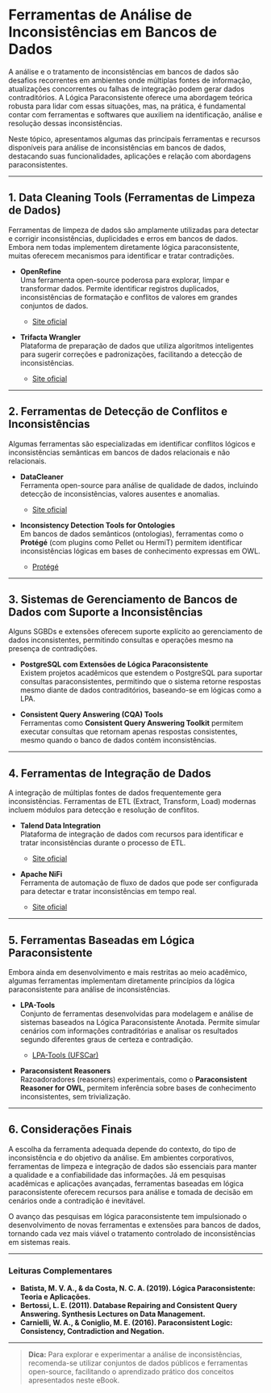 
# Ferramentas de Análise de Inconsistências em Bancos de Dados

A análise e o tratamento de inconsistências em bancos de dados são desafios recorrentes em ambientes onde múltiplas fontes de informação, atualizações concorrentes ou falhas de integração podem gerar dados contraditórios. A Lógica Paraconsistente oferece uma abordagem teórica robusta para lidar com essas situações, mas, na prática, é fundamental contar com ferramentas e softwares que auxiliem na identificação, análise e resolução dessas inconsistências.

Neste tópico, apresentamos algumas das principais ferramentas e recursos disponíveis para análise de inconsistências em bancos de dados, destacando suas funcionalidades, aplicações e relação com abordagens paraconsistentes.

---

## 1. **Data Cleaning Tools (Ferramentas de Limpeza de Dados)**

Ferramentas de limpeza de dados são amplamente utilizadas para detectar e corrigir inconsistências, duplicidades e erros em bancos de dados. Embora nem todas implementem diretamente lógica paraconsistente, muitas oferecem mecanismos para identificar e tratar contradições.

- **OpenRefine**  
  Uma ferramenta open-source poderosa para explorar, limpar e transformar dados. Permite identificar registros duplicados, inconsistências de formatação e conflitos de valores em grandes conjuntos de dados.
  - [Site oficial](https://openrefine.org/)

- **Trifacta Wrangler**  
  Plataforma de preparação de dados que utiliza algoritmos inteligentes para sugerir correções e padronizações, facilitando a detecção de inconsistências.
  - [Site oficial](https://www.trifacta.com/)

---

## 2. **Ferramentas de Detecção de Conflitos e Inconsistências**

Algumas ferramentas são especializadas em identificar conflitos lógicos e inconsistências semânticas em bancos de dados relacionais e não relacionais.

- **DataCleaner**  
  Ferramenta open-source para análise de qualidade de dados, incluindo detecção de inconsistências, valores ausentes e anomalias.
  - [Site oficial](https://datacleaner.org/)

- **Inconsistency Detection Tools for Ontologies**  
  Em bancos de dados semânticos (ontologias), ferramentas como o **Protégé** (com plugins como Pellet ou HermiT) permitem identificar inconsistências lógicas em bases de conhecimento expressas em OWL.
  - [Protégé](https://protege.stanford.edu/)

---

## 3. **Sistemas de Gerenciamento de Bancos de Dados com Suporte a Inconsistências**

Alguns SGBDs e extensões oferecem suporte explícito ao gerenciamento de dados inconsistentes, permitindo consultas e operações mesmo na presença de contradições.

- **PostgreSQL com Extensões de Lógica Paraconsistente**  
  Existem projetos acadêmicos que estendem o PostgreSQL para suportar consultas paraconsistentes, permitindo que o sistema retorne respostas mesmo diante de dados contraditórios, baseando-se em lógicas como a LPA.

- **Consistent Query Answering (CQA) Tools**  
  Ferramentas como **Consistent Query Answering Toolkit** permitem executar consultas que retornam apenas respostas consistentes, mesmo quando o banco de dados contém inconsistências.

---

## 4. **Ferramentas de Integração de Dados**

A integração de múltiplas fontes de dados frequentemente gera inconsistências. Ferramentas de ETL (Extract, Transform, Load) modernas incluem módulos para detecção e resolução de conflitos.

- **Talend Data Integration**  
  Plataforma de integração de dados com recursos para identificar e tratar inconsistências durante o processo de ETL.
  - [Site oficial](https://www.talend.com/)

- **Apache NiFi**  
  Ferramenta de automação de fluxo de dados que pode ser configurada para detectar e tratar inconsistências em tempo real.
  - [Site oficial](https://nifi.apache.org/)

---

## 5. **Ferramentas Baseadas em Lógica Paraconsistente**

Embora ainda em desenvolvimento e mais restritas ao meio acadêmico, algumas ferramentas implementam diretamente princípios da lógica paraconsistente para análise de inconsistências.

- **LPA-Tools**  
  Conjunto de ferramentas desenvolvidas para modelagem e análise de sistemas baseados na Lógica Paraconsistente Anotada. Permite simular cenários com informações contraditórias e analisar os resultados segundo diferentes graus de certeza e contradição.
  - [LPA-Tools (UFSCar)](https://www.lpa.ufscar.br/)

- **Paraconsistent Reasoners**  
  Razoadoradores (reasoners) experimentais, como o **Paraconsistent Reasoner for OWL**, permitem inferência sobre bases de conhecimento inconsistentes, sem trivialização.

---

## 6. **Considerações Finais**

A escolha da ferramenta adequada depende do contexto, do tipo de inconsistência e do objetivo da análise. Em ambientes corporativos, ferramentas de limpeza e integração de dados são essenciais para manter a qualidade e a confiabilidade das informações. Já em pesquisas acadêmicas e aplicações avançadas, ferramentas baseadas em lógica paraconsistente oferecem recursos para análise e tomada de decisão em cenários onde a contradição é inevitável.

O avanço das pesquisas em lógica paraconsistente tem impulsionado o desenvolvimento de novas ferramentas e extensões para bancos de dados, tornando cada vez mais viável o tratamento controlado de inconsistências em sistemas reais.

---

### **Leituras Complementares**

- **Batista, M. V. A., & da Costa, N. C. A. (2019). Lógica Paraconsistente: Teoria e Aplicações.**
- **Bertossi, L. E. (2011). Database Repairing and Consistent Query Answering. Synthesis Lectures on Data Management.**
- **Carnielli, W. A., & Coniglio, M. E. (2016). Paraconsistent Logic: Consistency, Contradiction and Negation.**

---

> **Dica:** Para explorar e experimentar a análise de inconsistências, recomenda-se utilizar conjuntos de dados públicos e ferramentas open-source, facilitando o aprendizado prático dos conceitos apresentados neste eBook.
```
